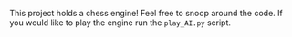 This project holds a chess engine! Feel free to snoop around the code. If you would like to play the engine run the `play_AI.py` script.
